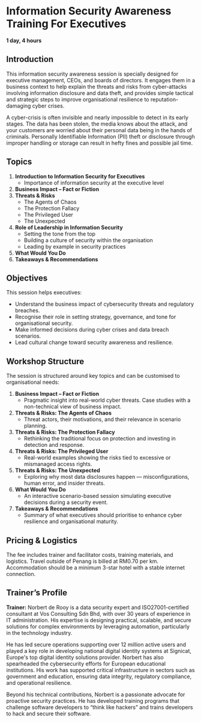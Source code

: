 # Information Security Awareness Training For Executives

**1 day, 4 hours**

## Introduction

This information security awareness session is specially designed for executive management, CEOs, and boards of directors. It engages them in a business context to help explain the threats and risks from cyber-attacks involving information disclosure and data theft, and provides simple tactical and strategic steps to improve organisational resilience to reputation-damaging cyber crises.

A cyber-crisis is often invisible and nearly impossible to detect in its early stages. The data has been stolen, the media knows about the attack, and your customers are worried about their personal data being in the hands of criminals. Personally Identifiable Information (PII) theft or disclosure through improper handling or storage can result in hefty fines and possible jail time.

## Topics

1. **Introduction to Information Security for Executives**  
   - Importance of information security at the executive level  
2. **Business Impact – Fact or Fiction**  
3. **Threats & Risks**  
   - The Agents of Chaos  
   - The Protection Fallacy  
   - The Privileged User  
   - The Unexpected  
4. **Role of Leadership in Information Security**  
   - Setting the tone from the top  
   - Building a culture of security within the organisation  
   - Leading by example in security practices  
5. **What Would You Do**  
6. **Takeaways & Recommendations**

## Objectives

This session helps executives:

- Understand the business impact of cybersecurity threats and regulatory breaches.  
- Recognise their role in setting strategy, governance, and tone for organisational security.  
- Make informed decisions during cyber crises and data breach scenarios.  
- Lead cultural change toward security awareness and resilience.

## Workshop Structure

The session is structured around key topics and can be customised to organisational needs:

1. **Business Impact – Fact or Fiction**  
   - Pragmatic insight into real-world cyber threats. Case studies with a non-technical view of business impact.  
2. **Threats & Risks: The Agents of Chaos**  
   - Threat actors, their motivations, and their relevance in scenario planning.  
3. **Threats & Risks: The Protection Fallacy**  
   - Rethinking the traditional focus on protection and investing in detection and response.  
4. **Threats & Risks: The Privileged User**  
   - Real-world examples showing the risks tied to excessive or mismanaged access rights.  
5. **Threats & Risks: The Unexpected**  
   - Exploring why most data disclosures happen — misconfigurations, human error, and insider threats.  
6. **What Would You Do**  
   - An interactive scenario-based session simulating executive decisions during a security event.  
7. **Takeaways & Recommendations**  
   - Summary of what executives should prioritise to enhance cyber resilience and organisational maturity.

## Pricing & Logistics

The fee includes trainer and facilitator costs, training materials, and logistics. Travel outside of Penang is billed at RM0.70 per km. Accommodation should be a minimum 3-star hotel with a stable internet connection.

## Trainer’s Profile

**Trainer:** Norbert de Rooy is a data security expert and ISO27001-certified consultant at Vos Consulting Sdn Bhd, with over 30 years of experience in IT administration. His expertise is designing practical, scalable, and secure solutions for complex environments by leveraging automation, particularly in the technology industry.

He has led secure operations supporting over 12 million active users and played a key role in developing national digital identity systems at Signicat, Europe's top digital identity solutions provider. Norbert has also spearheaded the cybersecurity efforts for European educational institutions. His work has supported critical infrastructure in sectors such as government and education, ensuring data integrity, regulatory compliance, and operational resilience.

Beyond his technical contributions, Norbert is a passionate advocate for proactive security practices. He has developed training programs that challenge software developers to “think like hackers” and trains developers to hack and secure their software.

